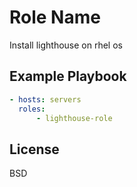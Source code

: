 Role Name
=========

Install lighthouse on rhel os

Example Playbook
----------------

```yml
- hosts: servers
  roles:
      - lighthouse-role
```

License
-------

BSD
